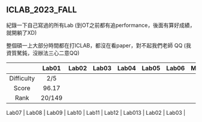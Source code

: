 ## ICLAB_2023_FALL

紀錄一下自己寫過的所有Lab (到OT之前都有追performance，後面有算好成績，就開躺了XD)

整個碩一上大部分時間都在打ICLAB，都沒在看paper，對不起我們老師 QQ (我資質駑鈍，沒辦法三心二意QQ)

|            | Lab01 | Lab02 | Lab03 | Lab04 | Lab05 | Lab06 | Mid_Project | OT | Mid_exam |
| :--------: | :---: | :---: | :---: | :---: | :---: | :---: | :---------: | -- | :------: |
| Difficulty | 2/5 |
|    Score   | 96.17 |
|    Rank    | 20/149|

 Lab07 | Lab08 | Lab09 | Lab10 | Lab11 | Lab12 | Lab013 | Lab02 | Lab03 |
